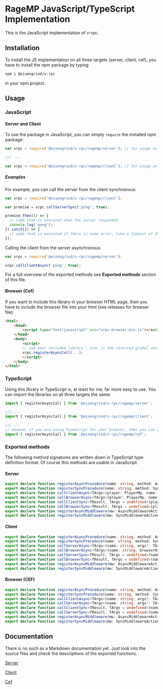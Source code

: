 
# RageMP JavaScript/TypeScript Implementation

This is the JavaScript implementation of v-rpc.

## Installation

To install the JS implementation on all three targets (server, client, cef), you have to install the npm package by typing

```sh
npm i @eisengrind/v-rpc
```

in your npm project.

## Usage

### JavaScript

#### Server and Client

To use the package in JavaScript, you can simply `require` the installed npm package:

```js
var vrpc = require('@eisengrind/v-rpc/ragemp/server'); // for usage on the server

/// ---

var vrpc = require('@eisengrind/v-rpc/ragemp/client'); // for usage on the client
```
##### Examples

For example, you can call the server from the client synchronous:

```js
var vrpc = require('@eisengrind/v-rpc/ragemp/client');

var promise = vrpc.callServerSync('ping', true);

promise.then(() => {
  // code that is executed when the server responded
  console.log('pong');
}).catch(() => {
  // code that is executed if there is some error, like a timeout of the request
});
```

Calling the client from the server asynchronous:

```js
var vrpc = require('@eisengrind/v-rpc/ragemp/server');

vrpc.callClientAsync('ping', true);
```

For a full overview of the exported methods see **Exported methods** section of this file.

#### Browser (Cef)

If you want to include this library in your browser HTML page, then you have to include the browser file into your html (see releases for browser file):

```html
<html>
    <head>
        <script type="text/javascript" src="vrpc-browser.min.js"></script>
    </head>
    <body>
        <script>
        // use your included library - vrpc is the reserved global variable name to call methods
        vrpc.registerAsyncCall(...);
        </script>
    </body>
</html>
```

### TypeScript

Using this library in TypeScript is, at least for me, far more easy to use.
You can import the libraries on all three targets the same:

```ts
import { registerAsyncCall } from '@eisengrind/v-rpc/ragemp/server';

/// ---
import { registerAsyncCall } from '@eisengrind/v-rpc/ragemp/client';

/// ---
// aaaand, if you are using TypeScript for your browser, then you can also include this library with the same scheme
import { registerAsyncCall } from '@eisengrind/v-rpc/ragemp/cef';
```

### Exported methods

The following method signatures are written down in TypeScript type definition format. Of course this methods are usable in JavaScript.

#### Server

```ts
export declare function registerAsyncProcedure(name: string, method: AsyncServerAction): void;
export declare function registerSyncProcedure(name: string, method: SyncServerAction): void;
export declare function callClientAsync<TArgs>(player: PlayerMp, name: string, args?: TArgs): void;
export declare function callBrowserAsync<TArgs>(player: PlayerMp, name: string, browserId: number, args?: TArgs): void;
export declare function callClientSync<TResult, TArgs = undefined>(player: PlayerMp, name: string, args?: TArgs, timeout?: number): Promise<TResult>;
export declare function callBrowserSync<TResult, TArgs = undefined>(player: PlayerMp, name: string, browserId: number, args?: TArgs, timeout?: number): Promise<TResult>;
export declare function registerAsyncMiddleware(mw: AsyncMiddlewareAction): void;
export declare function registerSyncMiddleware(mw: SyncMiddlewareAction): void;
```

#### Client

```ts
export declare function registerAsyncProcedure(name: string, method: AsyncAction): void;
export declare function registerSyncProcedure(name: string, method: SyncAction): void;
export declare function callServerAsync<TArgs>(name: string, args?: TArgs): void;
export declare function callBrowserAsync<TArgs>(name: string, browserOrId: number | BrowserMp, args?: TArgs): void;
export declare function callServerSync<TResult, TArgs = undefined>(name: string, args?: TArgs, timeout?: number): Promise<TResult>;
export declare function callBrowserSync<TResult, TArgs = undefined>(name: string, browserOrId: number | BrowserMp, args: TArgs, timeout?: number): Promise<TResult>;
export declare function registerAsyncMiddleware(mw: AsyncMiddlewareAction): void;
export declare function registerSyncMiddleware(mw: SyncMiddlewareAction): void;
```

#### Browser (CEF)

```ts
export declare function registerAsyncProcedure(name: string, method: AsyncAction): void;
export declare function registerSyncProcedure(name: string, method: SyncAction): void;
export declare function callClientAsync<TArgs>(name: string, args?: TArgs): void;
export declare function callServerAsync<TArgs>(name: string, args?: TArgs): void;
export declare function callClientSync<TResult, TArgs = undefined>(name: string, args?: TArgs, timeout?: number): Promise<TResult>;
export declare function callServerSync<TResult, TArgs = undefined>(name: string, args?: TArgs, timeout?: number): Promise<TResult>;
export declare function registerAsyncMiddleware(mw: AsyncMiddlewareAction): void;
export declare function registerSyncMiddleware(mw: SyncMiddlewareAction): void;
```

## Documentation

There is no such as a Markdown documentation yet. Just look into the source files and check the descriptions of the exported functions.

[Server](https://github.com/eisengrind/v-rpc/blob/master/src/js/ragemp/server/index.ts)

[Client](https://github.com/eisengrind/v-rpc/blob/master/src/js/ragemp/client/index.ts)

[Cef](https://github.com/eisengrind/v-rpc/blob/master/src/js/ragemp/cef/index.ts)
